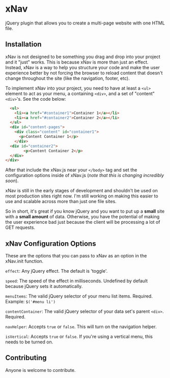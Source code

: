 xNav
====

jQuery plugin that allows you to create a multi-page website with one HTML file. 

Installation
---

xNav is not designed to be something you drag and drop into your project and it "just" works. This is because xNav is more than just an effect. Instead, xNav is a way to help you structure your code and make the user experience better by not forcing the browser to reload content that doesn't change throughout the site (like the navigation, footer, etc).

To implement xNav into your project, you need to have at least a ```<ul>``` element to act as your menu, a containing ```<div>```, and a set of "content" ```<div>```'s. See the code below:

```html
  <ul>
    <li><a href="#container1">Container 1</a></li>
    <li><a href="#container2">Container 2</a></li>
  </ul>
  <div id="content-pages">
    <div class="content" id="container1">
  	  <p>Content Container 1</p>
  	</div>
  <div id="container2">
  		<p>Content Container 2</p>
  </div>
</div>
```
After that include the xNav.js near your ```</body>``` tag and set the configuration options inside of xNav.js (<em>note that this is changing incredibly soon</em>).

xNav is still in the early stages of development and shouldn't be used on most production sites right now. I'm still working on making this easier to use and scalable across more than just one file sites.

So in short, it's great if you know jQuery and you want to put up a **small** site with a **small amount** of data. Otherwise, you have the potential of making the user experience bad just because the client will be processing a lot of GET requests. 

xNav Configuration Options
---

These are the options that you can pass to xNav as an option in the xNav.init function.

```effect```: Any jQuery effect. The default is 'toggle'.

```speed```: The speed of the effect in milliseconds. Undefined by default because jQuery sets it automatically.

```menuItems```: The valid jQuery selector of your menu list items. Required. Example: ```$('#menu li')```

```contentContainer```: The valid jQuery selector of your data set's parent ```<div>```. Required.

```navHelper```: Accepts ```true``` or ```false```. This will turn on the navigation helper.

```isVertical```: Accepts ```true``` or ```false```. If you're using a vertical menu, this needs to be turned on.

Contributing
---
Anyone is welcome to contribute.
